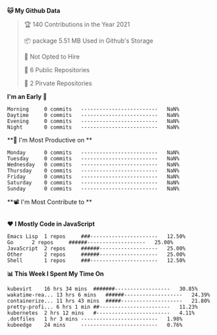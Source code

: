 <!--START_SECTION:waka-->
**🐱 My Github Data**
> 🏆 140 Contributions in the Year 2021
 >
> 📦 package 5.51 MB Used in Github's Storage
 >
> 🚫 Not Opted to Hire
 >
> 🚪 6 Public Repositories
 >
> 🔑 2 Pirvate Repositories
 >

**I'm an Early 🐤** 
```text
Morning		0 commits	-------------------------	NaN%
Daytime		0 commits	-------------------------	NaN%
Evening		0 commits	-------------------------	NaN%
Night		0 commits	-------------------------	NaN%
```

**📅 I'm Most Productive on **
```text
Monday		0 commits	-------------------------	NaN%
Tuesday		0 commits	-------------------------	NaN%
Wednesday	0 commits	-------------------------	NaN%
Thursday	0 commits	-------------------------	NaN%
Friday		0 commits	-------------------------	NaN%
Saturday	0 commits	-------------------------	NaN%
Sunday		0 commits	-------------------------	NaN%
```

**📽 I'm Most Contribute to **
```text
```


**❤ I Mostly Code in JavaScript**

```text
Emacs Lisp	1 repos		###----------------------	12.50%
Go		2 repos		######-------------------	25.00%
JavaScript	2 repos		######-------------------	25.00%
Other		2 repos		######-------------------	25.00%
Shell		1 repos		###----------------------	12.50%
```

**📊 This Week I Spent My Time On**
```text
kubevirt	16 hrs 34 mins	#######------------------	30.85%
wakatime-rea...	13 hrs 6 mins	######-------------------	24.39%
containerize...	11 hrs 43 mins	#####--------------------	21.80%
pretty-profi...	6 hrs 1 min	##-----------------------	11.23%
kubernetes	2 hrs 12 mins	#------------------------	4.11%
.dotfiles	1 hr 3 mins	-------------------------	1.98%
kubeedge	24 mins		-------------------------	0.76%
```

<!--END_SECTION:waka-->
